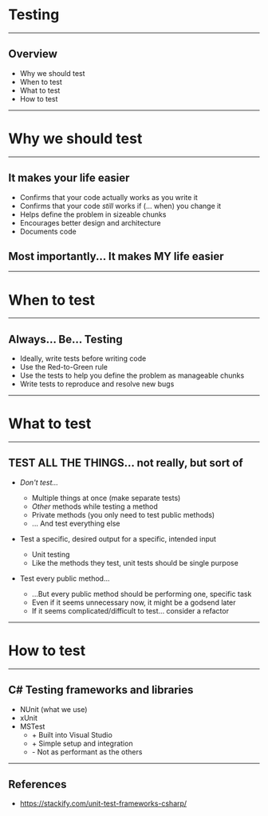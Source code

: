 # Testing
---
## Overview

* Why we should test
* When to test
* What to test
* How to test
---
# Why we should test
---
## It makes your life easier
* Confirms that your code actually works as you write it
* Confirms that your code <i>still</i> works if (... when) you change it
* Helps define the problem in sizeable chunks
* Encourages better design and architecture
* Documents code

## Most importantly... It makes MY life easier
---
# When to test
---
## Always... Be... Testing
* Ideally, write tests before writing code
* Use the Red-to-Green rule
* Use the tests to help you define the problem as manageable chunks
* Write tests to reproduce and resolve new bugs
---
# What to test
---
## TEST ALL THE THINGS... not really, but sort of
* <i>Don't test...</i>
  * Multiple things at once (make separate tests)
  * <i>Other</i> methods while testing a method
  * Private methods (you only need to test public methods)
  * ... And test everything else

* Test a specific, desired output for a specific, intended input
  * Unit testing
  * Like the methods they test, unit tests should be single purpose

* Test every public method...
  * ...But every public method should be performing one, specific task
  * Even if it seems unnecessary now, it might be a godsend later
  * If it seems complicated/difficult to test... consider a refactor
---
# How to test
---
## C# Testing frameworks and libraries
* NUnit (what we use)
* xUnit
* MSTest
  * \+ Built into Visual Studio
  * \+ Simple setup and integration
  * \- Not as performant as the others
---
## References
* https://stackify.com/unit-test-frameworks-csharp/
